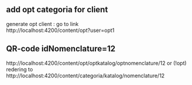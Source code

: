 ## add opt categoria for client
generate opt client : go to link <br/>
http://localhost:4200/content/opt?user=opt1

## QR-code idNomenclature=12
http://localhost:4200/content/opt/optkatalog/optnomenclature/12
or (!opt) redering to
http://localhost:4200/content/categoria/katalog/nomenclature/12